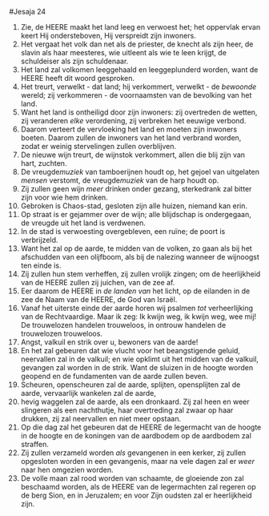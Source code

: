 #Jesaja 24
1. Zie, de HEERE maakt het land leeg en verwoest het; het oppervlak ervan keert Hij ondersteboven, Hij verspreidt zijn inwoners. 
2. Het vergaat het volk dan net als de priester, de knecht als zijn heer, de slavin als haar meesteres, wie uitleent als wie te leen krijgt, de schuldeiser als zijn schuldenaar. 
3. Het land zal volkomen leeggehaald en leeggeplunderd worden, want de HEERE heeft dit woord gesproken. 
4. Het treurt, verwelkt - dat land; hij verkommert, verwelkt - de *bewoonde* wereld; zij verkommeren - de voornaamsten van de bevolking van het land. 
5. Want het land is ontheiligd door zijn inwoners: zij overtreden de wetten, zij veranderen *elke* verordening, zij verbreken het eeuwige verbond. 
6. Daarom verteert de vervloeking het land en moeten zijn inwoners boeten. Daarom zullen de inwoners van het land verbrand worden, zodat er weinig stervelingen zullen overblijven. 
7. De nieuwe wijn treurt, de wijnstok verkommert, allen die blij zijn van hart, zuchten. 
8. De vreugde*muziek* van tamboerijnen houdt op, het gejoel van uitgelaten *mensen* verstomt, de vreugde*muziek* van de harp houdt op. 
9. Zij zullen geen wijn *meer* drinken onder gezang, sterkedrank zal bitter zijn voor wie hem drinken. 
10. Gebroken is Chaos-stad, gesloten zijn alle huizen, niemand kan erin. 
11. Op straat is er gejammer over de wijn; alle blijdschap is ondergegaan, de vreugde uit het land is verdwenen. 
12. In de stad is verwoesting overgebleven, een ruïne; de poort is verbrijzeld. 
13. Want het zal op de aarde, te midden van de volken, zo gaan als bij het afschudden van een olijfboom, als bij de nalezing wanneer de wijnoogst ten einde is. 
14. Zíj zullen hun stem verheffen, zij zullen vrolijk zingen; om de heerlijkheid van de HEERE zullen zij juichen, van de zee af. 
15. Eer daarom de HEERE in *de landen van* het licht, op de eilanden in de zee de Naam van de HEERE, de God van Israël. 
16. Vanaf het uiterste einde der aarde horen wij psalmen *tot* verheerlijking van de Rechtvaardige. Maar ik zeg: Ik kwijn weg, ik kwijn weg, wee mij! De trouwelozen handelen trouweloos, in ontrouw handelen de trouwelozen trouweloos. 
17. Angst, valkuil en strik over u, bewoners van de aarde! 
18. En het zal gebeuren dat wie vlucht voor het beangstigende geluid, neervallen zal in de valkuil; en wie opklimt uit het midden van de valkuil, gevangen zal worden in de strik. Want de sluizen in de hoogte worden geopend en de fundamenten van de aarde zullen beven. 
19. Scheuren, openscheuren zal de aarde, splijten, opensplijten zal de aarde, vervaarlijk wankelen zal de aarde, 
20. hevig waggelen zal de aarde, als een dronkaard. Zij zal heen en weer slingeren als een nachthutje, haar overtreding zal zwaar op haar drukken, zij zal neervallen en niet meer opstaan. 
21. Op die dag zal het gebeuren dat de HEERE de legermacht van de hoogte in de hoogte en de koningen van de aardbodem op de aardbodem zal straffen. 
22. Zij zullen verzameld worden *als* gevangenen in een kerker, zij zullen opgesloten worden in een gevangenis, maar na vele dagen zal er *weer* naar hen omgezien worden. 
23. De volle maan zal rood worden van schaamte, de gloeiende zon zal beschaamd worden, als de HEERE van de legermachten zal regeren op de berg Sion, en in Jeruzalem; en voor Zijn oudsten zal er heerlijkheid zijn.
